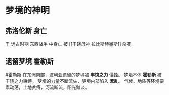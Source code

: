 # 梦境的神明
## 弗洛伦斯 身亡
于 远古时期 东西战争 中身亡
被 [[丰饶母神 拉比斯赫墨斯]] 杀死

## 遗留梦境 霍勒斯
#霍勒斯
在东洲南部，波利亚遗留的梦境被 **丰饶之力** 侵蚀。
梦境本体 **霍勒斯** 被丰饶之力束缚。
梦境的力量不断流失，梦境内部陷入 **紊乱**。
气候、地质等环境要素动荡，土地贫瘠，河流断流，阳光黯淡。
